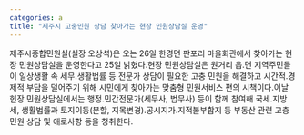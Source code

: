 ```yaml
---
categories: a
title: "제주시 고충민원 상담 찾아가는 현장 민원상담실 운영"
---
```

제주시종합민원실(실장 오상석)은 오는 26일 한경면 판포리 마을회관에서 찾아가는 현장 민원상담실을 운영한다고 25일 밝혔다.현장 민원상담실은 원거리 읍․면 지역주민들이 일상생활 속 세무․생활법률 등 전문가 상담이 필요한 고충 민원을 해결하고 시간적․경제적 부담을 덜어주기 위해 시민에게 찾아가는 맞춤형 민원서비스 편의 시책이다.이날 현장 민원상담실에서는 행정․민간전문가(세무사, 법무사) 등이 함께 참여해 국세․지방세, 생활법률과 토지이동(분할, 지목변경)․공시지가․지적불부합지 등 부동산 관련 고충민원 상담 및 애로사항 등을 청취한다.